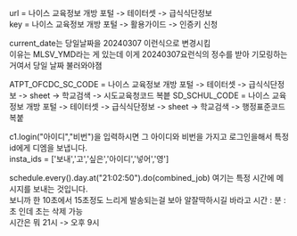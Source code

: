 url = 나이스 교육정보 개방 포털 -> 테이터셋 -> 급식식단정보                                         
key = 나이스 교육정보 개방 포털 -> 활용가이드 -> 인증키 신청

current_date는 당일날짜을 20240307 이런식으로 변경시킴            
이유는 MLSV_YMD라는 게 있는데 이게 20240307요런식의 정수를 받아 기모링하는거여서 당일 날짜 불러와야졈

ATPT_OFCDC_SC_CODE = 나이스 교육정보 개방 포털 -> 테이터셋 -> 급식식단정보 -> sheet -> 학교검색 ->  시도교육청코드 복븥
SD_SCHUL_CODE = 나이스 교육정보 개방 포털 -> 테이터셋 -> 급식식단정보 -> sheet -> 학교검색 ->  행정표준코드 복붙

c1.login("아이디","비번")을 입력하시면 그 아이디와 비번을 가지고 로그인을해서 특정 id에게 디엠을 보냅니다.      
insta_ids = ['보내','고','싶은','아이디','넣어','영']

schedule.every().day.at("21:02:50").do(combined_job) 여기는 특정 시간에 메시지를 보내는 것입니다.     
보니까 한 10초에서 15초정도 느리게 발송되는걸 보아 알잘딱하시길 바라고 시간 : 분 : 초 인데 초는 삭제 가능      
시간은 뭐 21시 -> 오후 9시 

